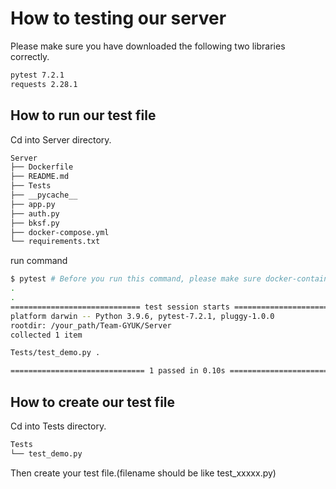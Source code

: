 # How to testing our server
Please make sure you have downloaded the following two libraries correctly.
```Bash
pytest 7.2.1
requests 2.28.1
```
## How to run our test file
Cd into Server directory.
```Bash
Server
├── Dockerfile
├── README.md
├── Tests
├── __pycache__
├── app.py
├── auth.py
├── bksf.py
├── docker-compose.yml
└── requirements.txt
```
run command
```Bash
$ pytest # Before you run this command, please make sure docker-container is on.
.
.
============================= test session starts ==============================
platform darwin -- Python 3.9.6, pytest-7.2.1, pluggy-1.0.0
rootdir: /your_path/Team-GYUK/Server
collected 1 item                                                               

Tests/test_demo.py .                                                     [100%]

============================== 1 passed in 0.10s ===============================
```
## How to create our test file
Cd into Tests directory.
```Bash
Tests
└── test_demo.py
```
Then create your test file.(filename should be like test_xxxxx.py)
